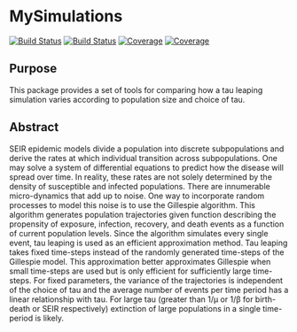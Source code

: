 # MySimulations

[![Build Status](https://travis-ci.com/eggathuru/MySimulations.jl.svg?branch=master)](https://travis-ci.com/eggathuru/MySimulations.jl)
[![Build Status](https://ci.appveyor.com/api/projects/status/github/eggathuru/MySimulations.jl?svg=true)](https://ci.appveyor.com/project/eggathuru/MySimulations-jl)
[![Coverage](https://codecov.io/gh/eggathuru/MySimulations.jl/branch/master/graph/badge.svg)](https://codecov.io/gh/eggathuru/MySimulations.jl)
[![Coverage](https://coveralls.io/repos/github/eggathuru/MySimulations.jl/badge.svg?branch=master)](https://coveralls.io/github/eggathuru/MySimulations.jl?branch=master)

## Purpose
This package provides a set of tools for comparing how a tau leaping simulation varies according to population size and choice of tau.

## Abstract
SEIR epidemic models divide a population into discrete subpopulations and derive the rates at which individual transition across subpopulations. One may solve a system of differential equations to predict how the disease will spread over time. In reality, these rates are not solely determined by the density of susceptible and infected populations. There are innumerable micro-dynamics that add up to noise. One way to incorporate random processes to model this noise is to use the Gillespie algorithm. This algorithm generates population trajectories given function describing the propensity of exposure, infection, recovery, and death events as a function of current population levels. Since the algorithm simulates every single event, tau leaping is used as an efficient approximation method. Tau leaping takes fixed time-steps instead of the randomly generated time-steps of the Gillespie model. This approximation better approximates Gillespie when small time-steps are used but is only efficient for sufficiently large time-steps. For fixed parameters, the variance of the trajectories is independent of the choice of tau and the average number of events per time period has a linear relationship with tau. For large tau (greater than 1/μ or 1/β for birth-death or SEIR respectively) extinction of large populations in a single time-period is likely.
